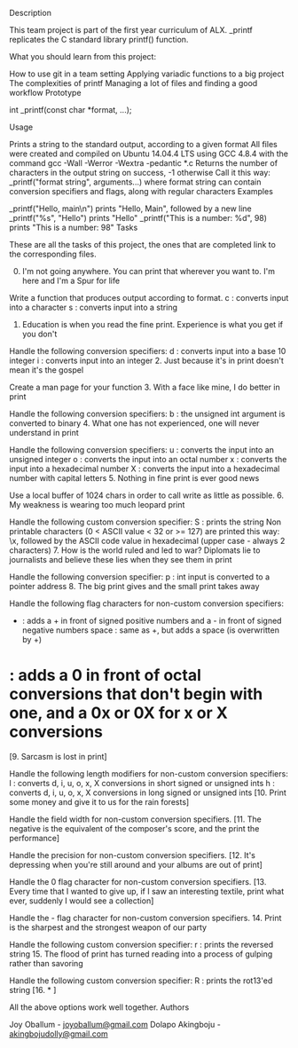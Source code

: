 Description

This team project is part of the first year curriculum of ALX. _printf replicates the C standard library printf() function.

What you should learn from this project:

How to use git in a team setting
Applying variadic functions to a big project
The complexities of printf
Managing a lot of files and finding a good workflow
Prototype

int _printf(const char *format, ...);

Usage

Prints a string to the standard output, according to a given format
All files were created and compiled on Ubuntu 14.04.4 LTS using GCC 4.8.4 with the command gcc -Wall -Werror -Wextra -pedantic *.c
Returns the number of characters in the output string on success, -1 otherwise
Call it this way: _printf("format string", arguments...) where format string can contain conversion specifiers and flags, along with regular characters
Examples

_printf("Hello, main\n") prints "Hello, Main", followed by a new line
_printf("%s", "Hello") prints "Hello"
_printf("This is a number: %d", 98) prints "This is a number: 98"
Tasks

These are all the tasks of this project, the ones that are completed link to the corresponding files.

0. I'm not going anywhere. You can print that wherever you want to. I'm here and I'm a Spur for life

Write a function that produces output according to format.
c : converts input into a character
s : converts input into a string
1. Education is when you read the fine print. Experience is what you get if you don't

Handle the following conversion specifiers:
d : converts input into a base 10 integer
i : converts input into an integer
2. Just because it's in print doesn't mean it's the gospel

Create a man page for your function
3. With a face like mine, I do better in print

Handle the following conversion specifiers:
b : the unsigned int argument is converted to binary
4. What one has not experienced, one will never understand in print

Handle the following conversion specifiers:
u : converts the input into an unsigned integer
o : converts the input into an octal number
x : converts the input into a hexadecimal number
X : converts the input into a hexadecimal number with capital letters
5. Nothing in fine print is ever good news

Use a local buffer of 1024 chars in order to call write as little as possible.
6. My weakness is wearing too much leopard print

Handle the following custom conversion specifier:
S : prints the string
Non printable characters (0 < ASCII value < 32 or >= 127) are printed this way: \x, followed by the ASCII code value in hexadecimal (upper case - always 2 characters)
7. How is the world ruled and led to war? Diplomats lie to journalists and believe these lies when they see them in print

Handle the following conversion specifier:
p : int input is converted to a pointer address
8. The big print gives and the small print takes away

Handle the following flag characters for non-custom conversion specifiers:
+ : adds a + in front of signed positive numbers and a - in front of signed negative numbers
space : same as +, but adds a space (is overwritten by +)
# : adds a 0 in front of octal conversions that don't begin with one, and a 0x or 0X for x or X conversions
[9. Sarcasm is lost in print]

Handle the following length modifiers for non-custom conversion specifiers:
l : converts d, i, u, o, x, X conversions in short signed or unsigned ints
h : converts d, i, u, o, x, X conversions in long signed or unsigned ints
[10. Print some money and give it to us for the rain forests]

Handle the field width for non-custom conversion specifiers.
[11. The negative is the equivalent of the composer's score, and the print the performance]

Handle the precision for non-custom conversion specifiers.
[12. It's depressing when you're still around and your albums are out of print]

Handle the 0 flag character for non-custom conversion specifiers.
[13. Every time that I wanted to give up, if I saw an interesting textile, print what ever, suddenly I would see a collection]

Handle the - flag character for non-custom conversion specifiers.
14. Print is the sharpest and the strongest weapon of our party

Handle the following custom conversion specifier:
r : prints the reversed string
15. The flood of print has turned reading into a process of gulping rather than savoring

Handle the following custom conversion specifier:
R : prints the rot13'ed string
[16. * ]

All the above options work well together.
Authors

Joy Oballum - joyoballum@gmail.com
Dolapo Akingboju - akingbojudolly@gmail.com